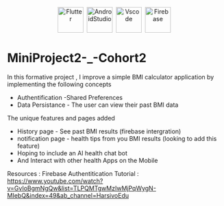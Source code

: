 <div id="header" align="center">
<img src="https://cdn-images-1.medium.com/max/1200/1*5-aoK8IBmXve5whBQM90GA.png" title="Flutter" alt="Flutter" width="60" height="60"/>&nbsp;
 <img src="https://upload.wikimedia.org/wikipedia/commons/thumb/9/95/Android_Studio_Icon_3.6.svg/1900px-Android_Studio_Icon_3.6.svg.png" title=" AndroidStudio" alt="AndroidStudio" width="60" height="60"/>&nbsp;
<img src="https://upload.wikimedia.org/wikipedia/commons/thumb/9/9a/Visual_Studio_Code_1.35_icon.svg/2048px-Visual_Studio_Code_1.35_icon.svg.png" title="VScode" alt="Vscode" width="60" height="60"/>&nbsp;
<img src="https://w7.pngwing.com/pngs/398/821/png-transparent-firebase-google-google-i-o-icon.png" title="Firebase" alt="Firebase" width="60" height="60"/>&nbsp;


 
  </div>
  
# MiniProject2-_-Cohort2
In this formative project , I improve a simple BMI calculator application by implementing the following concepts

- Authentification 
-Shared Preferences 
- Data Persistance - The user can view their past BMI data 

The unique features and pages added  

-  History page - See past BMI results (firebase intergration)
-  notification page - health tips from you BMI results (looking to add this feature)
-  Hoping to include an AI health chat bot 
-  And Interact with other health Apps on the Mobile

Resources :
Firebase Authentitication Tutorial : https://www.youtube.com/watch?v=GvIoBgmNgQw&list=TLPQMTgwMzIwMjPqWygN-MIebQ&index=49&ab_channel=HarsivoEdu 


